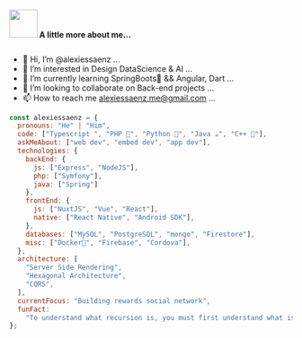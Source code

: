 
#### <div style="margin-bottom: 27px;"><img src="https://media2.giphy.com/media/dYx3YFq2OiVLIssQH9/giphy.gif" width="50" /><span style="margin-bottom: 25px;" style="margin-bottom: -25px;"> A little more about me...</span></div>


- 👋 Hi, I’m @alexiessaenz ...
- 👀 I’m interested in Design DataScience & AI ...
- 🌱 I’m currently learning SpringBoots🌱 && Angular, Dart ...
- 💞️ I’m looking to collaborate on Back-end projects ...
- 📫 How to reach me alexiessaenz.me@gmail.com ...

```javascript
const alexiessaenz = {
  pronouns: "He" | "Him",
  code: ["Typescript ", "PHP 🐘", "Python 🐍", "Java ☕", "C++ 🥷"],
  askMeAbout: ["web dev", "embed dev", "app dev"],
  technologies: {
    backEnd: {
      js: ["Express", "NodeJS"],
      php: ["Symfony"],
      java: ["Spring"]
    },
    frontEnd: {
      js: ["NuxtJS", "Vue", "React"],
      native: ["React Native", "Android SDK"],
    },
    databases: ["MySQL", "PostgreSQL", "mongo", "Firestore"],
    misc: ["Docker🐳", "Firebase", "Cordova"],
  },
  architecture: [
    "Server Side Rendering",
    "Hexagonal Architecture",
    "CQRS",
  ],
  currentFocus: "Building rewards social network",
  funFact:
    "To understand what recursion is, you must first understand what is recursion.",
};
```

<!---
feeewq3/feeewq3 is a ✨ special ✨ repository because its `README.md` (this file) appears on your GitHub profile.
You can click the Preview link to take a look at your changes.
--->
